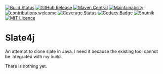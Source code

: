 
[![Build Status](https://travis-ci.org/codemonstur/slate4j.svg?branch=master)](https://travis-ci.org/codemonstur/slate4j)
[![GitHub Release](https://img.shields.io/github/release/codemonstur/slate4j.svg)](https://github.com/codemonstur/slate4j/releases) 
[![Maven Central](https://maven-badges.herokuapp.com/maven-central/com.github.codemonstur/slate4j/badge.svg)](http://mvnrepository.com/artifact/com.github.codemonstur/slate4j)
[![Maintainability](https://api.codeclimate.com/v1/badges/63924c44946973cb37f8/maintainability)](https://codeclimate.com/github/codemonstur/slate4j/maintainability)
[![contributions welcome](https://img.shields.io/badge/contributions-welcome-brightgreen.svg?style=flat)](https://github.com/dwyl/esta/issues)
[![Coverage Status](https://coveralls.io/repos/github/codemonstur/slate4j/badge.svg?branch=master)](https://coveralls.io/github/codemonstur/slate4j?branch=master)
[![Codacy Badge](https://api.codacy.com/project/badge/Grade/813d8482256b4ed88e2ff1018d53f06e)](https://www.codacy.com/app/codemonstur/slate4j)
[![Sputnik](https://sputnik.ci/conf/badge)](https://sputnik.ci/app#/builds/codemonstur/slate4j)
[![MIT Licence](https://badges.frapsoft.com/os/mit/mit.svg?v=103)](https://opensource.org/licenses/mit-license.php)

# Slate4j

An attempt to clone slate in Java.
I need it because the existing tool cannot be integrated with my build.

There is nothing yet.
